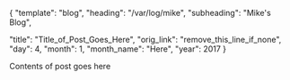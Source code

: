 {
  "template": "blog",
  "heading": "/var/log/mike",
  "subheading": "Mike's Blog",

  "title": "Title_of_Post_Goes_Here",
  "orig_link": "remove_this_line_if_none",
  "day": 4,
  "month": 1,
  "month_name": "Here",
  "year": 2017
}

Contents of post goes here
